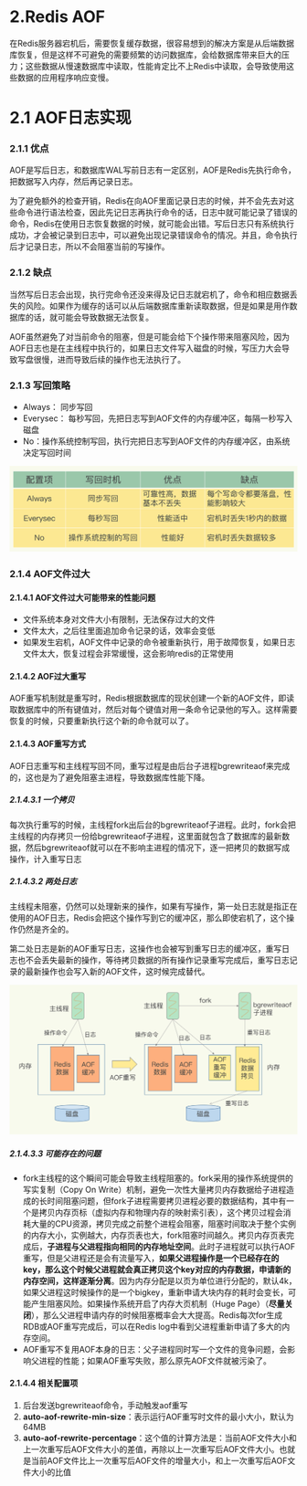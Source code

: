 # 2.Redis AOF

在Redis服务器宕机后，需要恢复缓存数据，很容易想到的解决方案是从后端数据库恢复，但是这样不可避免的需要频繁的访问数据库，会给数据库带来巨大的压力；这些数据从慢速数据库中读取，性能肯定比不上Redis中读取，会导致使用这些数据的应用程序响应变慢。

# 2.1 AOF日志实现

### 2.1.1 优点

AOF是写后日志，和数据库WAL写前日志有一定区别，AOF是Redis先执行命令，把数据写入内存，然后再记录日志。

为了避免额外的检查开销，Redis在向AOF里面记录日志的时候，并不会先去对这些命令进行语法检查，因此先记日志再执行命令的话，日志中就可能记录了错误的命令，Redis在使用日志恢复数据的时候，就可能会出错。写后日志只有系统执行成功，才会被记录到日志中，可以避免出现记录错误命令的情况。并且，命令执行后才记录日志，所以不会阻塞当前的写操作。

### 2.1.2 缺点

当然写后日志会出现，执行完命令还没来得及记日志就宕机了，命令和相应数据丢失的风险。如果作为缓存的话可以从后端数据库重新读取数据，但是如果是用作数据库的话，就可能会导致数据无法恢复。

AOF虽然避免了对当前命令的阻塞，但是可能会给下个操作带来阻塞风险，因为AOF日志也是在主线程中执行的，如果日志文件写入磁盘的时候，写压力大会导致写盘很慢，进而导致后续的操作也无法执行了。

### 2.1.3 写回策略

- Always： 同步写回
- Everysec： 每秒写回，先把日志写到AOF文件的内存缓冲区，每隔一秒写入磁盘
- No：操作系统控制写回，执行完把日志写到AOF文件的内存缓冲区，由系统决定写回时间

![image-20210123151726100](2.Redis-AOF.assets/image-20210123151726100.png)

### 2.1.4 AOF文件过大

#### 2.1.4.1 AOF文件过大可能带来的性能问题

- 文件系统本身对文件大小有限制，无法保存过大的文件
- 文件太大，之后往里面追加命令记录的话，效率会变低
- 如果发生宕机，AOF文件中记录的命令被重新执行，用于故障恢复，如果日志文件太大，恢复过程会非常缓慢，这会影响redis的正常使用

#### 2.1.4.2 AOF过大重写

AOF重写机制就是重写时，Redis根据数据库的现状创建一个新的AOF文件，即读取数据库中的所有键值对，然后对每个键值对用一条命令记录他的写入。这样需要恢复的时候，只要重新执行这个新的命令就可以了。

#### 2.1.4.3 AOF重写方式

AOF日志重写和主线程写回不同，重写过程是由后台子进程bgrewriteaof来完成的，这也是为了避免阻塞主进程，导致数据库性能下降。

##### 2.1.4.3.1 一个拷贝

每次执行重写的时候，主线程fork出后台的bgrewriteaof子进程。此时，fork会把主线程的内存拷贝一份给bgrewriteaof子进程，这里面就包含了数据库的最新数据，然后bgrewriteaof就可以在不影响主进程的情况下，逐一把拷贝的数据写成操作，计入重写日志

##### 2.1.4.3.2 两处日志

主线程未阻塞，仍然可以处理新来的操作，如果有写操作，第一处日志就是指正在使用的AOF日志，Redis会把这个操作写到它的缓冲区，那么即使宕机了，这个操作仍然是齐全的。

第二处日志是新的AOF重写日志，这操作也会被写到重写日志的缓冲区，重写日志也不会丢失最新的操作，等待拷贝数据的所有操作记录重写完成后，重写日志记录的最新操作也会写入新的AOF文件，这时候完成替代。

![image-20210123160146220](2.Redis-AOF.assets/image-20210123160146220.png)

##### 2.1.4.3.3 可能存在的问题

- fork主线程的这个瞬间可能会导致主线程阻塞的。fork采用的操作系统提供的写实复制（Copy On Write）机制，避免一次性大量拷贝内存数据给子进程造成的长时间阻塞问题，但fork子进程需要拷贝进程必要的数据结构，其中有一个是拷贝内存页标（虚拟内存和物理内存的映射索引表），这个拷贝过程会消耗大量的CPU资源，拷贝完成之前整个进程会阻塞，阻塞时间取决于整个实例的内存大小，实例越大，内存页表也大，fork阻塞时间越久。拷贝内存页表完成后，**子进程与父进程指向相同的内存地址空间**。此时子进程就可以执行AOF重写，但是父进程还是会有流量写入，**如果父进程操作是一个已经存在的key，那么这个时候父进程就会真正拷贝这个key对应的内存数据，申请新的内存空间，这样逐渐分离**。因为内存分配是以页为单位进行分配的，默认4k，如果父进程这时候操作的是一个bigkey，重新申请大块内存的耗时会变长，可能产生阻塞风险。如果操作系统开启了内存大页机制（Huge Page）（**尽量关闭**），那么父进程申请内存的时候阻塞概率会大大提高。Redis每次for生成RDB或AOF重写完成后，可以在Redis log中看到父进程重新申请了多大的内存空间。
- AOF重写不复用AOF本身的日志：父子进程同时写一个文件的竞争问题，会影响父进程的性能；如果AOF重写失败，那么原先AOF文件就被污染了。

#### 2.1.4.4 相关配置项

1. 后台发送bgrewriteaof命令，手动触发aof重写
2. **auto-aof-rewrite-min-size**：表示运行AOF重写时文件的最小大小，默认为64MB
3. **auto-aof-rewrite-percentage**：这个值的计算方法是：当前AOF文件大小和上一次重写后AOF文件大小的差值，再除以上一次重写后AOF文件大小。也就是当前AOF文件比上一次重写后AOF文件的增量大小，和上一次重写后AOF文件大小的比值

